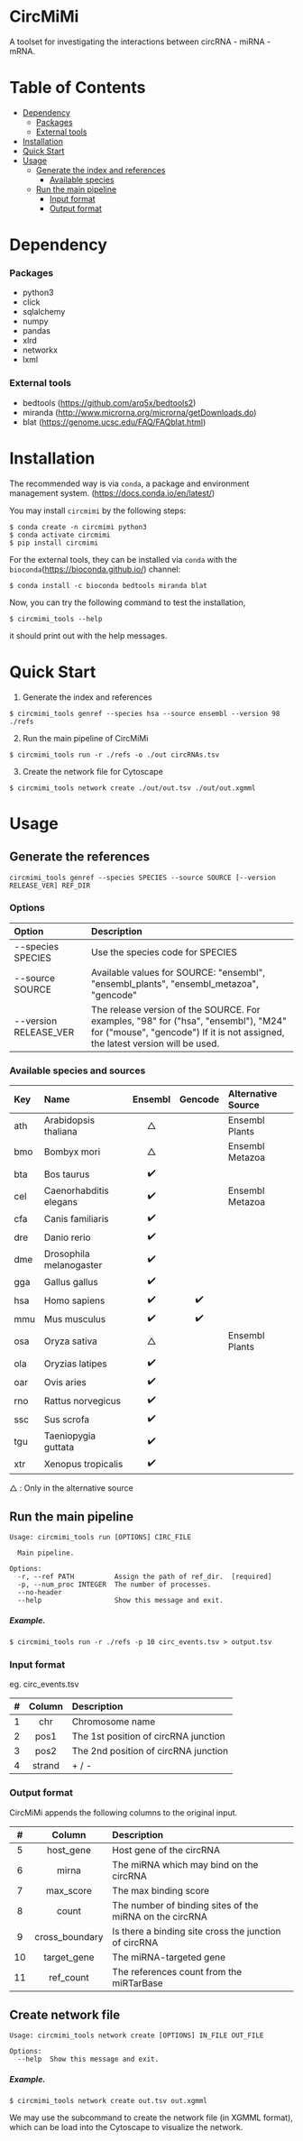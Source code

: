 # CircMiMi

A toolset for investigating the interactions between circRNA - miRNA - mRNA.


# Table of Contents
- [Dependency](#dependency)
    - [Packages](#packages)
    - [External tools](#external-tools)
- [Installation](#installation)
- [Quick Start](#quick-start)
- [Usage](#usage)
    - [Generate the index and references](#generate_the_index_and_references)
        - [Available species](#available_species)
    - [Run the main pipeline](#run_the_main_pipeline)
      - [Input format](#input_format)
      - [Output format](#output_format)


# Dependency

### Packages

- python3
- click
- sqlalchemy
- numpy
- pandas
- xlrd
- networkx
- lxml

### External tools

- bedtools (https://github.com/arq5x/bedtools2)
- miranda (http://www.microrna.org/microrna/getDownloads.do)
- blat (https://genome.ucsc.edu/FAQ/FAQblat.html)


# Installation

The recommended way is via `conda`, a package and environment management system. (https://docs.conda.io/en/latest/)


You may install `circmimi` by the following steps:
```
$ conda create -n circmimi python3
$ conda activate circmimi
$ pip install circmimi
```

For the external tools, they can be installed via `conda` with the `bioconda`(https://bioconda.github.io/) channel:
```
$ conda install -c bioconda bedtools miranda blat
```



Now, you can try the following command to test the installation,
```
$ circmimi_tools --help
```
it should print out with the help messages.



# Quick Start

1. Generate the index and references
```
$ circmimi_tools genref --species hsa --source ensembl --version 98 ./refs
```


2. Run the main pipeline of CircMiMi

```
$ circmimi_tools run -r ./refs -o ./out circRNAs.tsv
```


3. Create the network file for Cytoscape
```
$ circmimi_tools network create ./out/out.tsv ./out/out.xgmml
```


# Usage
## Generate the references

```
circmimi_tools genref --species SPECIES --source SOURCE [--version RELEASE_VER] REF_DIR
```

### Options
Option                | Description
:-------------------- | :------------------------------
--species SPECIES     | Use the species code for SPECIES
--source SOURCE       | Available values for SOURCE: "ensembl", "ensembl_plants", "ensembl_metazoa", "gencode"
--version RELEASE_VER | The release version of the SOURCE. For examples,  "98" for ("hsa", "ensembl"), "M24" for ("mouse", "gencode") If it is not assigned, the latest version will be used.




### Available species and sources

Key | Name                    | Ensembl | Gencode | Alternative Source
:-- | :---------------------- | :-----: | :-----: | :------------------
ath | Arabidopsis thaliana    |    △    |         | Ensembl Plants
bmo | Bombyx mori             |    △    |         | Ensembl Metazoa
bta | Bos taurus              |    ✔️   |         |
cel | Caenorhabditis elegans  |    ✔️   |         | Ensembl Metazoa
cfa | Canis familiaris        |    ✔️   |         |
dre | Danio rerio             |    ✔️   |         |
dme | Drosophila melanogaster |    ✔️   |         |
gga | Gallus gallus           |    ✔️   |         |
hsa | Homo sapiens            |    ✔️   |   ✔️    |
mmu | Mus musculus            |    ✔️   |   ✔️    |
osa | Oryza sativa            |    △    |         | Ensembl Plants
ola | Oryzias latipes         |    ✔️   |         |
oar | Ovis aries              |    ✔️   |         |
rno | Rattus norvegicus       |    ✔️   |         |
ssc | Sus scrofa              |    ✔️   |         |
tgu | Taeniopygia guttata     |    ✔️   |         |
xtr | Xenopus tropicalis      |    ✔️   |         |

△ : Only in the alternative source



## Run the main pipeline
```
Usage: circmimi_tools run [OPTIONS] CIRC_FILE

  Main pipeline.

Options:
  -r, --ref PATH          Assign the path of ref_dir.  [required]
  -p, --num_proc INTEGER  The number of processes.
  --no-header
  --help                  Show this message and exit.
```

##### Example.
```
$ circmimi_tools run -r ./refs -p 10 circ_events.tsv > output.tsv
```

### Input format

eg. circ_events.tsv

\#   | Column  | Description
:--: | :-----: | :----------
  1  |  chr    | Chromosome name
  2  |  pos1   | The 1st position of circRNA junction
  3  |  pos2   | The 2nd position of circRNA junction
  4  |  strand | + / -

### Output format
CircMiMi appends the following columns to the original input.

\#   | Column          | Description
:--: | :-------------: | :----------
  5  |  host_gene      | Host gene of the circRNA
  6  |  mirna          | The miRNA which may bind on the circRNA
  7  |  max_score      | The max binding score
  8  |  count          | The number of binding sites of the miRNA on the circRNA
  9  |  cross_boundary | Is there a binding site cross the junction of circRNA
 10  |  target_gene    | The miRNA-targeted gene
 11  |  ref_count      | The references count from the miRTarBase


## Create network file
```
Usage: circmimi_tools network create [OPTIONS] IN_FILE OUT_FILE

Options:
  --help  Show this message and exit.
```

##### Example.
```
$ circmimi_tools network create out.tsv out.xgmml
```

We may use the subcommand to create the network file (in XGMML format), which can be load into the Cytoscape to visualize the network.
